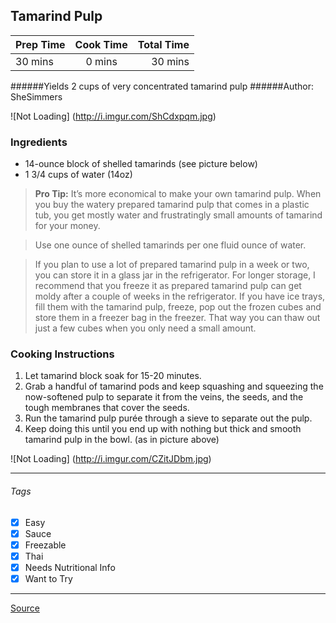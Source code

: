 ## Tamarind Pulp

| Prep Time  | Cook Time    | Total Time  |
| ---------- |:------------:| -----------:|
| 30 mins    | 0 mins      | 30 mins     |


######Yields 2 cups of very concentrated tamarind pulp
######Author: SheSimmers

![Not Loading] (http://i.imgur.com/ShCdxpqm.jpg)

### Ingredients

* 14-ounce block of shelled tamarinds (see picture below)
* 1 3/4 cups of water (14oz)

> **Pro Tip:**  It’s more economical to make your own tamarind pulp. When you buy the watery prepared tamarind pulp that comes in a plastic tub, you get mostly water and frustratingly small amounts of tamarind for your money.

>Use one ounce of shelled tamarinds per one fluid ounce of water.

>If you plan to use a lot of prepared tamarind pulp in a week or two, you can store it in a glass jar in the refrigerator. For longer storage, I recommend that you freeze it as prepared tamarind pulp can get moldy after a couple of weeks in the refrigerator. If you have ice trays, fill them with the tamarind pulp, freeze, pop out the frozen cubes and store them in a freezer bag in the freezer. That way you can thaw out just a few cubes when you only need a small amount.

### Cooking Instructions

1. Let tamarind block soak for 15-20 minutes.
2. Grab a handful of tamarind pods and keep squashing and squeezing the now-softened pulp to separate it from the veins, the seeds, and the tough membranes that cover the seeds.
3. Run the tamarind pulp purée through a sieve to separate out the pulp.
4. Keep doing this until you end up with nothing but thick and smooth tamarind pulp in the bowl. (as in picture above)

![Not Loading] (http://i.imgur.com/CZitJDbm.jpg)

---

###### Tags
- [x] Easy
- [x] Sauce
- [x] Freezable
- [x] Thai
- [x] Needs Nutritional Info
- [x] Want to Try

---

[Source](http://shesimmers.com/2010/05/how-to-prepare-tamarind-pulp-for-thai.html)


